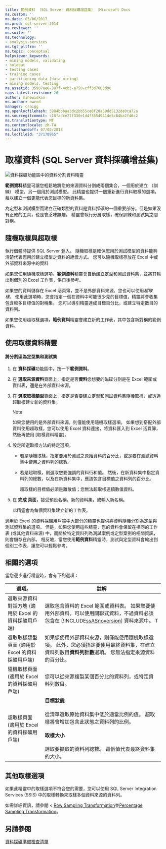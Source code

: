 ```yaml
---
title: 範例資料 （SQL Server 資料採礦增益集） |Microsoft Docs
ms.custom: ''
ms.date: 03/06/2017
ms.prod: sql-server-2014
ms.reviewer: ''
ms.suite: ''
ms.technology:
- analysis-services
ms.tgt_pltfrm: ''
ms.topic: conceptual
helpviewer_keywords:
- mining models, validating
- holdout
- testing cases
- training cases
- partitioning data [data mining]
- mining models, testing
ms.assetid: 35907ae6-887f-4cb3-a750-cff3d7683d90
caps.latest.revision: 26
author: minewiskan
ms.author: owend
manager: craigg
ms.openlocfilehash: 5984bbbaa3dc2bb55ce8f20a59dd5132de0ca72a
ms.sourcegitcommit: c18fadce27f330e1d4f36549414e5c84ba2f46c2
ms.translationtype: MT
ms.contentlocale: zh-TW
ms.lasthandoff: 07/02/2018
ms.locfileid: "37178965"
---
```

# <a name="sample-data-sql-server-data-mining-add-ins"></a>取樣資料 (SQL Server 資料採礦增益集)
  ![資料採礦功能區中的資料分割資料精靈](media/dmc-partition.gif "資料採礦功能區中的資料分割資料精靈")  
  
 **範例資料**精靈可讓您輕鬆地將您的來源資料分割成兩個集合，一個用於建立 （訓練） 模型，另一個用於測試模型。 此精靈也提供一個重新進行資料取樣的選項，藉以建立一個更能代表您目標的新資料集。  
  
 為定型和測試模型而建立正確類型的資料是資料採礦的一個重要部分，但是如果沒有正確的工具，也是會乏味無趣。 精靈會執行分層取樣，確保訓練和測試集之間對稱。  
  
## <a name="random-sampling-and-oversampling"></a>隨機取樣與超取樣  
 執行個體時提供 SQL Server 登入。 隨機取樣是確保您用於測試模型的資料能夠清楚代表您用於建立模型之資料的絕佳方式。 您可以隨機取樣存放在 Excel 中或外部資料來源中的資料  
  
 如果您使用隨機取樣選項，**範例資料**精靈會自動建立定型和測試資料集，並將其輸出到個別的 Excel 工作表，供日後參考。  
  
 如果您的資料儲存在 Excel 活頁簿，並不是外部資料來源，您也可以使用*超取樣*。 使用此選項時，您會指定一個在資料中可能很少見的目標值，精靈將會收集包含較多目標值的對稱集。 您可以導引精靈達成目標百分比，或建立特定數目的資料列。  
  
 如果您使用超取樣選項，**範例資料**精靈會建立新的工作表，其中包含新對稱的範例資料。  
  
## <a name="using-the-sample-data-wizard"></a>使用取樣資料精靈  
  
#### <a name="to-separate-data-into-training-and-testing-sets"></a>將分割區為定型集和測試集  
  
1.  在 **資料採礦**功能區中，按一下**範例資料**。  
  
2.  在 **選取來源資料**頁面上，指定是否**資料**您想要的磁碟分割是在 Excel 範圍或資料表，還是在外部資料來源。  
  
3.  在 **選取取樣類型**頁面上，指定是否要建立定型和測試資料集隨機取樣，或透過超取樣建立新的資料集。  
  
    > [!NOTE]  
    >  如果您使用的是外部資料來源，則僅能使用隨機取樣選項。 如果想到搭配外部資料使用超取樣，您可以使用 Excel 資料連接，將資料匯入到 Excel 活頁簿，然後再使用 [取樣資料精靈]。  
  
4.  設定所選取樣方法的特定選項。  
  
    -   若是隨機取樣，指定要用於測試之原始資料的百分比，或是要在測試資料集中使用之資料列的總數。  
  
    -   若是超取樣，則選取您要強調的資料行和值。 然後，在新資料集中指定資料列的總數，以及在新資料集中，應該包含目標值之資料列的百分比。  
  
         超取樣的目標值必須是離散值；您無法超取樣連續數值資料。  
  
5.  在  **完成 頁面**，接受預設名稱，新的資料集，或輸入新名稱。  
  
     此精靈會為每個資料集建立新的工作表。  
  
 適用於 Excel 的資料採礦用戶端中大部分的精靈也提供將資料隨機分割為定型與測試資料集的選項。 但是，如果您使用這些精靈，您的資料會保留在相同的工作表 (或其他資料來源) 中，而關於特定資料列為測試案例或定型案例的相關資訊，則會儲存在內部。 相反地，當您使用**範例資料**精靈時，測試與定型資料會輸出到個別工作表，讓您可以輕鬆參考。  
  
## <a name="related-options"></a>相關的選項  
 當您逐步進行精靈時，會有下列選項：  
  
|選項。|註解|  
|-------------|--------------|  
|選取來源資料對話方塊 (適用於 Excel 的資料採礦用戶端)|選取包含資料的 Excel 範圍或資料表。 如果您要使用外部資料，可以使用關聯式資料，不過資料必須包含在 [!INCLUDE[ssASnoversion](../includes/ssasnoversion-md.md)] 資料來源中。 T|  
|選取取樣類型頁面 (適用於 Excel 的資料採礦用戶端)|如果您使用外部資料來源，則僅能使用隨機取樣選項。 此外，您必須指定要使用最終資料集，在建立資料列數目**資料列計數**選項。 您無法指定來源資料的百分比。|  
|隨機取樣頁面 (適用於 Excel 的資料採礦用戶端)|您可以從來源複製某個百分比的資料列，或特定資料列數目。|  
|超取樣頁面 (適用於 Excel 的資料採礦用戶端)|**目標狀態**<br /><br /> 從清單選取原始資料集中低於適當比例的值。 超取樣將會增加包含此狀態之資料列的比例。<br /><br /> **取樣大小**<br /><br /> 選取要擷取的資料列總數。 這個值代表最終資料集的大小。|  
  
## <a name="other-sampling-options"></a>其他取樣選項  
 如果此精靈中的取樣選項不符合您的需要，您可以使用 SQL Server Integration Services (SSIS) 中的取樣轉換來取樣多個資料來源的資料列。  
  
 如需詳細資訊，請參閱 < [Row Sampling Transformation](../integration-services/data-flow/transformations/row-sampling-transformation.md)並[Percentage Sampling Transformation](../integration-services/data-flow/transformations/percentage-sampling-transformation.md)。  
  
## <a name="see-also"></a>另請參閱  
 [資料採礦準備檢查清單](checklist-of-preparation-for-data-mining.md)  
  
  
